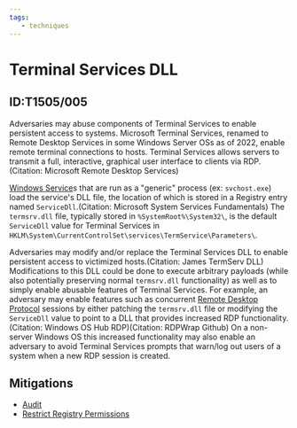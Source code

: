 ```yaml
---
tags:
   - techniques
---
```

# Terminal Services DLL
## ID:T1505/005
Adversaries may abuse components of Terminal Services to enable persistent access to systems. Microsoft Terminal Services, renamed to Remote Desktop Services in some Windows Server OSs as of 2022, enable remote terminal connections to hosts. Terminal Services allows servers to transmit a full, interactive, graphical user interface to clients via RDP.(Citation: Microsoft Remote Desktop Services)

[Windows Service](techniques/T1543/003)s that are run as a "generic" process (ex: <code>svchost.exe</code>) load the service's DLL file, the location of which is stored in a Registry entry named <code>ServiceDll</code>.(Citation: Microsoft System Services Fundamentals) The <code>termsrv.dll</code> file, typically stored in `%SystemRoot%\System32\`, is the default <code>ServiceDll</code> value for Terminal Services in `HKLM\System\CurrentControlSet\services\TermService\Parameters\`.

Adversaries may modify and/or replace the Terminal Services DLL to enable persistent access to victimized hosts.(Citation: James TermServ DLL) Modifications to this DLL could be done to execute arbitrary payloads (while also potentially preserving normal <code>termsrv.dll</code> functionality) as well as to simply enable abusable features of Terminal Services. For example, an adversary may enable features such as concurrent [Remote Desktop Protocol](techniques/T1021/001) sessions by either patching the <code>termsrv.dll</code> file or modifying the <code>ServiceDll</code> value to point to a DLL that provides increased RDP functionality.(Citation: Windows OS Hub RDP)(Citation: RDPWrap Github) On a non-server Windows OS this increased functionality may also enable an adversary to avoid Terminal Services prompts that warn/log out users of a system when a new RDP session is created.
## Mitigations
* [Audit](mitigations/M1047)
* [Restrict Registry Permissions](mitigations/M1024)
